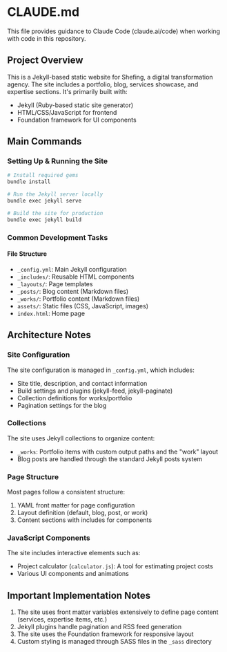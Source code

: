 # CLAUDE.md

This file provides guidance to Claude Code (claude.ai/code) when working with code in this repository.

## Project Overview

This is a Jekyll-based static website for Shefing, a digital transformation agency. The site includes a portfolio, blog, services showcase, and expertise sections. It's primarily built with:

- Jekyll (Ruby-based static site generator)
- HTML/CSS/JavaScript for frontend
- Foundation framework for UI components

## Main Commands

### Setting Up & Running the Site

```bash
# Install required gems
bundle install

# Run the Jekyll server locally
bundle exec jekyll serve

# Build the site for production
bundle exec jekyll build
```

### Common Development Tasks

#### File Structure

- `_config.yml`: Main Jekyll configuration
- `_includes/`: Reusable HTML components
- `_layouts/`: Page templates
- `_posts/`: Blog content (Markdown files)
- `_works/`: Portfolio content (Markdown files)
- `assets/`: Static files (CSS, JavaScript, images)
- `index.html`: Home page

## Architecture Notes

### Site Configuration

The site configuration is managed in `_config.yml`, which includes:
- Site title, description, and contact information
- Build settings and plugins (jekyll-feed, jekyll-paginate)
- Collection definitions for works/portfolio
- Pagination settings for the blog

### Collections

The site uses Jekyll collections to organize content:
- `_works`: Portfolio items with custom output paths and the "work" layout
- Blog posts are handled through the standard Jekyll posts system

### Page Structure

Most pages follow a consistent structure:
1. YAML front matter for page configuration
2. Layout definition (default, blog, post, or work)
3. Content sections with includes for components

### JavaScript Components

The site includes interactive elements such as:
- Project calculator (`calculator.js`): A tool for estimating project costs
- Various UI components and animations

## Important Implementation Notes

1. The site uses front matter variables extensively to define page content (services, expertise items, etc.)
2. Jekyll plugins handle pagination and RSS feed generation
3. The site uses the Foundation framework for responsive layout
4. Custom styling is managed through SASS files in the `_sass` directory